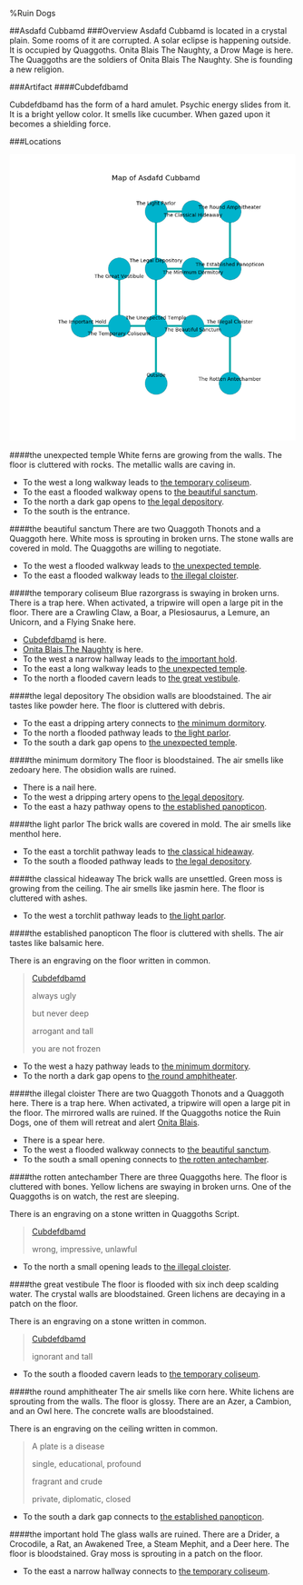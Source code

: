 %Ruin Dogs

##Asdafd Cubbamd
###Overview
Asdafd Cubbamd is located in a crystal plain. Some rooms of it are corrupted. A solar eclipse is happening outside. It is occupied by Quaggoths. <a name="Onita-Blais-The-Naughty"></a>Onita Blais The Naughty, a Drow Mage is here. The Quaggoths are the soldiers of Onita Blais The Naughty. She  is founding a new religion. 



###Artifact
####<a name="Cubdefdbamd"></a>Cubdefdbamd


Cubdefdbamd has the form of a hard amulet. Psychic energy slides from it. It is a bright yellow color. It smells like cucumber. When gazed upon it becomes a shielding force. 





###Locations


![](../v2/images/Asdafd-Cubbamd.png)

####<a name="the-unexpected-temple"></a>the unexpected temple
White ferns are growing from the walls. The floor is cluttered with rocks. The metallic walls are caving in. 



* To the west a long walkway leads to [the temporary coliseum](#the-temporary-coliseum).
* To the east a flooded walkway opens to [the beautiful sanctum](#the-beautiful-sanctum).
* To the north a dark gap opens to [the legal depository](#the-legal-depository).
* To the south is the entrance.


####<a name="the-beautiful-sanctum"></a>the beautiful sanctum
There are two Quaggoth Thonots and a Quaggoth here. White moss is sprouting in broken urns. The stone walls are covered in mold. The Quaggoths are willing to negotiate. 



* To the west a flooded walkway leads to [the unexpected temple](#the-unexpected-temple).
* To the east a flooded walkway leads to [the illegal cloister](#the-illegal-cloister).


####<a name="the-temporary-coliseum"></a>the temporary coliseum
Blue razorgrass is swaying in broken urns. There is a trap here. When activated, a tripwire will open a large pit in the floor. There are a Crawling Claw, a Boar, a Plesiosaurus, a Lemure, an Unicorn, and a Flying Snake here. 



* [Cubdefdbamd](#Cubdefdbamd) is here.
* [Onita Blais The Naughty](#Onita-Blais-The-Naughty) is here.
* To the west a narrow hallway leads to [the important hold](#the-important-hold).
* To the east a long walkway leads to [the unexpected temple](#the-unexpected-temple).
* To the north a flooded cavern leads to [the great vestibule](#the-great-vestibule).


####<a name="the-legal-depository"></a>the legal depository
The obsidion walls are bloodstained. The air tastes like powder here. The floor is cluttered with debris. 



* To the east a dripping artery connects to [the minimum dormitory](#the-minimum-dormitory).
* To the north a flooded pathway leads to [the light parlor](#the-light-parlor).
* To the south a dark gap opens to [the unexpected temple](#the-unexpected-temple).


####<a name="the-minimum-dormitory"></a>the minimum dormitory
The floor is bloodstained. The air smells like zedoary here. The obsidion walls are ruined. 



* There is a nail here.
* To the west a dripping artery opens to [the legal depository](#the-legal-depository).
* To the east a hazy pathway opens to [the established panopticon](#the-established-panopticon).


####<a name="the-light-parlor"></a>the light parlor
The brick walls are covered in mold. The air smells like menthol here. 



* To the east a torchlit pathway leads to [the classical hideaway](#the-classical-hideaway).
* To the south a flooded pathway leads to [the legal depository](#the-legal-depository).


####<a name="the-classical-hideaway"></a>the classical hideaway
The brick walls are unsettled. Green moss is growing from the ceiling. The air smells like jasmin here. The floor is cluttered with ashes. 



* To the west a torchlit pathway leads to [the light parlor](#the-light-parlor).


####<a name="the-established-panopticon"></a>the established panopticon
The floor is cluttered with shells. The air tastes like balsamic here. 

There is an engraving on the floor written in common. 

> [Cubdefdbamd](#Cubdefdbamd)
>
> always ugly
>
> but never deep
>
> arrogant and tall
>
> you are not frozen
>


* To the west a hazy pathway leads to [the minimum dormitory](#the-minimum-dormitory).
* To the north a dark gap opens to [the round amphitheater](#the-round-amphitheater).


####<a name="the-illegal-cloister"></a>the illegal cloister
There are two Quaggoth Thonots and a Quaggoth here. There is a trap here. When activated, a tripwire will open a large pit in the floor. The mirrored walls are ruined. If the Quaggoths notice the Ruin Dogs, one of them will retreat and alert [Onita Blais](#Onita-Blais). 



* There is a spear here.
* To the west a flooded walkway connects to [the beautiful sanctum](#the-beautiful-sanctum).
* To the south a small opening connects to [the rotten antechamber](#the-rotten-antechamber).


####<a name="the-rotten-antechamber"></a>the rotten antechamber
There are three Quaggoths here. The floor is cluttered with bones. Yellow lichens are swaying in broken urns. One of the Quaggoths is on watch, the rest are sleeping. 

There is an engraving on a stone written in Quaggoths Script. 

> [Cubdefdbamd](#Cubdefdbamd)
>
> wrong, impressive, unlawful
>


* To the north a small opening leads to [the illegal cloister](#the-illegal-cloister).


####<a name="the-great-vestibule"></a>the great vestibule
The floor is flooded with six inch deep scalding water. The crystal walls are bloodstained. Green lichens are decaying in a patch on the floor. 

There is an engraving on a stone written in common. 

> [Cubdefdbamd](#Cubdefdbamd)
>
> ignorant and tall
>


* To the south a flooded cavern leads to [the temporary coliseum](#the-temporary-coliseum).


####<a name="the-round-amphitheater"></a>the round amphitheater
The air smells like corn here. White lichens are sprouting from the walls. The floor is glossy. There are an Azer, a Cambion, and an Owl here. The concrete walls are bloodstained. 

There is an engraving on the ceiling written in common. 

> A plate is a disease
>
> single, educational, profound
>
> fragrant and crude
>
> private, diplomatic, closed
>


* To the south a dark gap connects to [the established panopticon](#the-established-panopticon).


####<a name="the-important-hold"></a>the important hold
The glass walls are ruined. There are a Drider, a Crocodile, a Rat, an Awakened Tree, a Steam Mephit, and a Deer here. The floor is bloodstained. Gray moss is sprouting in a patch on the floor. 



* To the east a narrow hallway connects to [the temporary coliseum](#the-temporary-coliseum).


